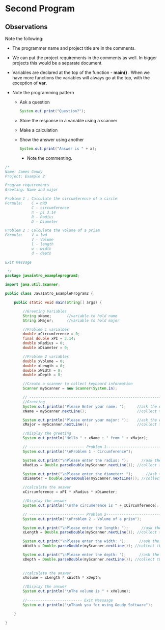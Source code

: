 





# Second Program

## Observations

Note the following:

* The programmer name and project title are in the comments.

* We can put the project requirements in the comments as well. In bigger projects this would be a separate document.

* Variables are declared at the top of the function  - **main()** . When we have more functions the variables will always go at the top, with the exception of **var**.

* Note the programming pattern

  * Ask a question 

    ```java
    System.out.print("Question?");
    ```

  * Store the response in a variable using a scanner

  * Make a calculation

  * Show the answer using another 

    ```java
    System.out.print("Answer is " + x);
    ```
	
	* Note the commenting. 

```java
/*
Name: James Goudy
Project: Example 2

Program requirements
Greeting: Name and major

Problem 1 : Calculate the circumference of a circle
Formula:    C = πRD    
            C - circumference
            π - pi 3.14
            R - Radius
            D - Diameter

Problem 2 : Calculate the volume of a prism
Formula:    V = lwd
            V - Volume
            l - length
            w - width
            d - depth

Exit Message

 */
package javaintro_exampleprogram2;

import java.util.Scanner;

public class JavaIntro_ExampleProgram2 {

    public static void main(String[] args) {

        //Greeting Variables
        String xName;       //variable to hold name
        String xMajor;      //variable to hold major

        //Problem 1 varialbes
        double xCircumference = 0;
        final double xPI = 3.14;
        double xRadius = 0;
        double xDiameter = 0;

        //Problem 2 variables
        double xVolume = 0;
        double xLength = 0;
        double xWidth = 0;
        double xDepth = 0;

        //Create a scanner to collect keyboard information
        Scanner myScanner = new Scanner(System.in);

        // -------------------------------------------------------------
        //Greeting
        System.out.println("Please Enter your name: ");     //ask the question
        xName = myScanner.nextLine();                       //collect the answer

        System.out.println("Please enter your major: ");    //ask the question
        xMajor = myScanner.nextLine();                      //collect the answer

        //Display the greeting
        System.out.println("Hello " + xName + " from " + xMajor);

        // ------------------------- Problem 1----------------------------
        System.out.println("\nProblem 1 - Circumference");

        System.out.print("\nPlease enter the radius: ");      //ask the question
        xRadius = Double.parseDouble(myScanner.nextLine()); //collect the answer

        System.out.print("\nPlease enter the diameter: ");      //ask the question
        xDiameter = Double.parseDouble(myScanner.nextLine()); //collect the answer

        //calculate the answer
        xCircumference = xPI * xRadius * xDiameter;

        //Display the answer
        System.out.println("\nThe circumerence is " + xCircumference);

        // ------------------------- Problem 2----------------------------
        System.out.println("\nProblem 2 - Volume of a prism");

        System.out.print("\nPlease enter the length: ");      //ask the question
        xLength = Double.parseDouble(myScanner.nextLine()); //collect the answer

        System.out.print("\nPlease enter the width: ");      //ask the question
        xWidth = Double.parseDouble(myScanner.nextLine()); //collect the answer

        System.out.print("\nPlease enter the depth: ");      //ask the question
        xDepth = Double.parseDouble(myScanner.nextLine()); //collect the answer
        
        
        //calculate the answer
        xVolume = xLength * xWidth * xDepth;

        //Display the answer
        System.out.println("\nThe volume is " + xVolume);
        
        //------------------------- Exit Messasge
        System.out.println("\nThank you for using Goudy Software");

    }

}

```

